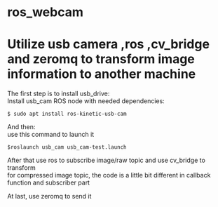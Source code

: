 # ros_webcam
# Utilize usb camera ,ros ,cv_bridge and zeromq to transform image information to another machine

The first step is to install usb_drive:   
Install usb_cam ROS node with needed dependencies:
        
    $ sudo apt install ros-kinetic-usb-cam    
And then:   
use this command to launch it 
    
    $roslaunch usb_cam usb_cam-test.launch    
After that use ros to subscribe image/raw topic and use cv_bridge to transform    
for compressed image topic, the code is a little bit different in callback function and subscriber part   



At last, use zeromq to send it
